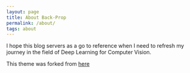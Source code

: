```yaml
---
layout: page
title: About Back-Prop
permalink: /about/
tags: about
---
```

I hope this blog servers as a go to reference when I need to refresh my journey in the field of Deep Learning for Computer Vision.

This theme was forked from [here](https://github.com/johnotander/pixyll)
